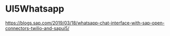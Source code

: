 # UI5Whatsapp

https://blogs.sap.com/2019/03/18/whatsapp-chat-interface-with-sap-open-connectors-twilio-and-sapui5/
